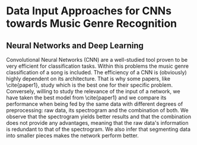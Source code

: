# Data Input Approaches for CNNs towards Music Genre Recognition
## Neural Networks and Deep Learning


Convolutional Neural Networks (CNN) are a well-studied tool proven to be very efficient for classification tasks. Within this problems the music genre classification of a song is included. The efficiency of a CNN is (obviously) highly dependent on its architecture. That is why some papers, like \cite{paper1}, study which is the best one for their specific problem. Conversely, willing to study the relevance of the input of a network, we have taken the best model from \cite{paper1} and we compare its performance when being fed by the same data with different degrees of preprocessing: raw data, its spectrogram and the combination of both. We observe that the spectrogram yields better results and that the combination does not provide any advantages, meaning that the raw data's information is redundant to that of the spectrogram. We also infer that segmenting data into smaller pieces makes the network perform better.
